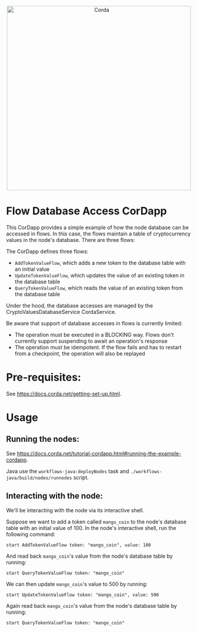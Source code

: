 <p align="center">
  <img src="https://www.corda.net/wp-content/uploads/2016/11/fg005_corda_b.png" alt="Corda" width="500">
</p>

# Flow Database Access CorDapp

This CorDapp provides a simple example of how the node database can be accessed in flows. In this case, the flows 
maintain a table of cryptocurrency values in the node's database. There are three flows:

The CorDapp defines three flows:

* `AddTokenValueFlow`, which adds a new token to the database table with an initial value
* `UpdateTokenValueFlow`, which updates the value of an existing token in the database table
* `QueryTokenValueFlow`, which reads the value of an existing token from the database table

Under the hood, the database accesses are managed by the CryptoValuesDatabaseService CordaService.

Be aware that support of database accesses in flows is currently limited:

* The operation must be executed in a BLOCKING way. Flows don't currently support suspending to await an operation's response
* The operation must be idempotent. If the flow fails and has to restart from a checkpoint, the operation will also be replayed

# Pre-requisites:
  
See https://docs.corda.net/getting-set-up.html.

# Usage

## Running the nodes:

See https://docs.corda.net/tutorial-cordapp.html#running-the-example-cordapp.

Java use the `workflows-java:deployNodes` task and `./workflows-java/build/nodes/runnodes` script.

## Interacting with the node:

We'll be interacting with the node via its interactive shell.

Suppose we want to add a token called `mango_coin` to the node's database table with an initial value of 100. In the 
node's interactive shell, run the following command:

    start AddTokenValueFlow token: "mango_coin", value: 100
   
And read back `mango_coin`'s value from the node's database table by running:

    start QueryTokenValueFlow token: "mango_coin"
    
We can then update `mango_coin`'s value to 500 by running:

    start UpdateTokenValueFlow token: "mango_coin", value: 500

Again read back `mango_coin`'s value from the node's database table by running:

    start QueryTokenValueFlow token: "mango_coin"
